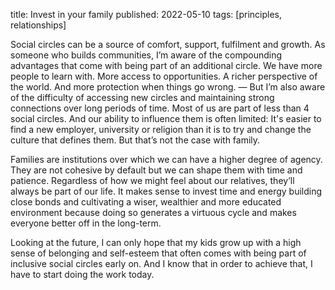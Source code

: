 title: Invest in your family
published: 2022-05-10
tags: [principles, relationships]

Social circles can be a source of comfort, support, fulfilment and growth. As someone who builds communities, I’m aware of the compounding advantages that come with being part of an additional circle. We have more people to learn with. More access to opportunities. A richer perspective of the world. And more protection when things go wrong. — But I’m also aware of the difficulty of accessing new circles and maintaining strong connections over long periods of time. Most of us are part of less than 4 social circles. And our ability to influence them is often limited: It's easier to find a new employer, university or religion than it is to try and change the culture that defines them. But that’s not the case with family.

Families are institutions over which we can have a higher degree of agency. They are not cohesive by default but we can shape them with time and patience. Regardless of how we might feel about our relatives, they’ll always be part of our life. It makes sense to invest time and energy building close bonds and cultivating a wiser, wealthier and more educated environment because doing so generates a virtuous cycle and makes everyone better off in the long-term.

Looking at the future, I can only hope that my kids grow up with a high sense of belonging and self-esteem that often comes with being part of inclusive social circles early on. And I know that in order to achieve that, I have to start doing the work today.
